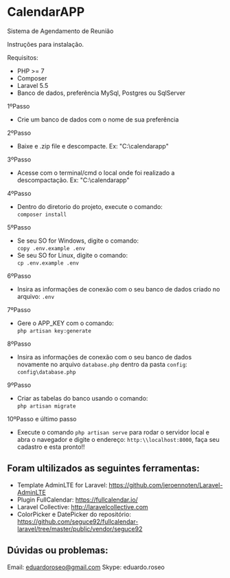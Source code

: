 # CalendarAPP
Sistema de Agendamento de Reunião

Instruções para instalação.

Requisitos:
- PHP >= 7
- Composer
- Laravel 5.5
- Banco de dados, preferência MySql, Postgres ou SqlServer

1ºPasso
- Crie um banco de dados com o nome de sua preferência

2ºPasso
- Baixe e .zip file e descompacte. Ex: "C:\calendarapp"

3ºPasso
- Acesse com o terminal/cmd o local onde foi realizado a descompactação. Ex: "C:\calendarapp"

4ºPasso
- Dentro do diretorio do projeto, execute o comando: <br />
`composer install`

5ºPasso
- Se seu SO for Windows, digite o comando:  <br />
`copy .env.example .env`
- Se seu SO for Linux, digite o comando:  <br />
`cp .env.example .env`

6ºPasso
- Insira as informações de conexão com o seu banco de dados criado no arquivo: `.env`

7ºPasso
- Gere o APP_KEY com o comando: <br />
`php artisan key:generate`

8ºPasso
- Insira as informações de conexão com o seu banco de dados novamente no arquivo `database.php` dentro da pasta `config`: <br />
`config\database.php`

9ºPasso
- Criar as tabelas do banco usando o comando: <br />
`php artisan migrate`

10ºPasso e último passo
- Execute o comando `php artisan serve` para rodar o servidor local e abra o navegador e digite o endereço: `http:\\localhost:8000`, faça seu cadastro e esta pronto!!


## Foram ultilizados as seguintes ferramentas:
- Template AdminLTE for Laravel: https://github.com/jeroennoten/Laravel-AdminLTE
- Plugin FullCalendar: https://fullcalendar.io/
- Laravel Collective: http://laravelcollective.com
- ColorPicker e DatePicker do repositório: https://github.com/seguce92/fullcalendar-laravel/tree/master/public/vendor/seguce92

## Dúvidas ou problemas:
Email: eduardoroseo@gmail.com
Skype: eduardo.roseo
